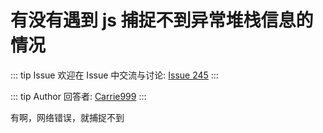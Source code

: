 # 有没有遇到 js 捕捉不到异常堆栈信息的情况



::: tip Issue 
 欢迎在 Issue 中交流与讨论: [Issue 245](https://github.com/shfshanyue/Daily-Question/issues/245) 
:::

::: tip Author 
回答者: [Carrie999](https://github.com/Carrie999) 
:::

有啊，网络错误，就捕捉不到